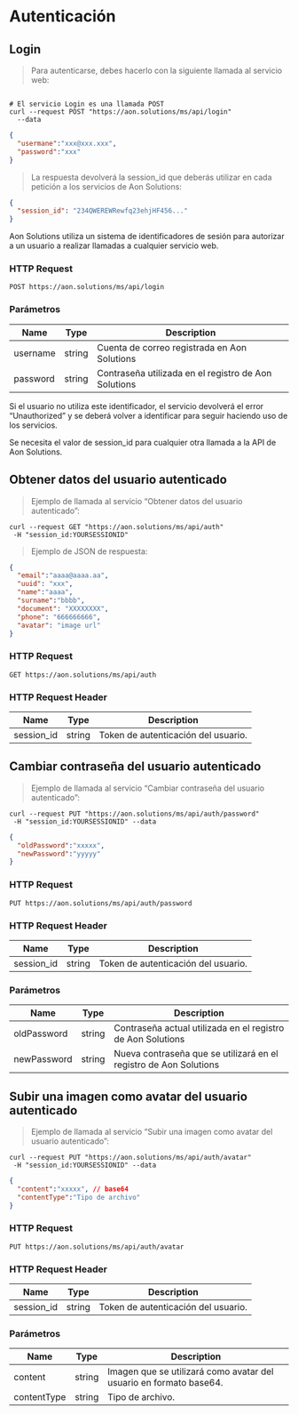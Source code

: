# Autenticación

## Login

> Para autenticarse, debes hacerlo con la siguiente llamada al servicio web:

```shell

# El servicio Login es una llamada POST
curl --request POST "https://aon.solutions/ms/api/login"
  --data
```
```json
{
  "usermane":"xxx@xxx.xxx",
  "password":"xxx"
}
```

> La respuesta devolverá la session_id que deberás utilizar en cada petición a los servicios de Aon Solutions:

```json
{
  "session_id": "234QWEREWRewfq23ehjHF456..."
}  
```

Aon Solutions utiliza un sistema de identificadores de sesión para autorizar a un usuario a realizar llamadas a cualquier servicio web.

### HTTP Request

`POST https://aon.solutions/ms/api/login`

### Parámetros

| Name |  Type  | Description |
|------|--------|-------------|
| username | string | Cuenta de correo registrada en Aon Solutions |
| password | string | Contraseña utilizada en el registro de Aon Solutions |

Si el usuario no utiliza este identificador, el servicio devolverá el error “Unauthorized” y se deberá volver a identificar para seguir haciendo uso de los servicios.

<aside class="notice">Se necesita el valor de session_id para cualquier otra llamada a la API de Aon Solutions.</aside>

## Obtener datos del usuario autenticado

> Ejemplo de llamada al servicio “Obtener datos del usuario autenticado”:

```shell
curl --request GET "https://aon.solutions/ms/api/auth"
 -H "session_id:YOURSESSIONID"
```

> Ejemplo de JSON de respuesta:

```json
{
  "email":"aaaa@aaaa.aa",
  "uuid": "xxx",
  "name":"aaaa",
  "surname":"bbbb",
  "document": "XXXXXXXX",
  "phone": "666666666",
  "avatar": "image url"
}
```

### HTTP Request

`GET https://aon.solutions/ms/api/auth`

### HTTP Request Header

| Name |  Type  | Description |
|------|--------|-------------|
| session_id | string | Token de autenticación del usuario. |

## Cambiar contraseña del usuario autenticado

> Ejemplo de llamada al servicio “Cambiar contraseña del usuario autenticado”:

```shell
curl --request PUT "https://aon.solutions/ms/api/auth/password"
 -H "session_id:YOURSESSIONID" --data
```
```json
{
  "oldPassword":"xxxxx",
  "newPassword":"yyyyy"
}
```

### HTTP Request

`PUT https://aon.solutions/ms/api/auth/password`

### HTTP Request Header

| Name |  Type  | Description |
|------|--------|-------------|
| session_id | string | Token de autenticación del usuario. |

### Parámetros

| Name |  Type  | Description |
|------|--------|-------------|
| oldPassword | string | Contraseña actual utilizada en el registro de Aon Solutions |
| newPassword | string | Nueva contraseña que se utilizará en el registro de Aon Solutions |

## Subir una imagen como avatar del usuario autenticado

> Ejemplo de llamada al servicio “Subir una imagen como avatar del usuario autenticado”:

```shell
curl --request PUT "https://aon.solutions/ms/api/auth/avatar"
 -H "session_id:YOURSESSIONID" --data
```
```json
{
  "content":"xxxxx", // base64
  "contentType":"Tipo de archivo"
}
```

### HTTP Request

`PUT https://aon.solutions/ms/api/auth/avatar`

### HTTP Request Header

| Name |  Type  | Description |
|------|--------|-------------|
| session_id | string | Token de autenticación del usuario. |

### Parámetros

| Name |  Type  | Description |
|------|--------|-------------|
| content | string | Imagen que se utilizará como avatar del usuario en formato base64. |
| contentType | string | Tipo de archivo. |
